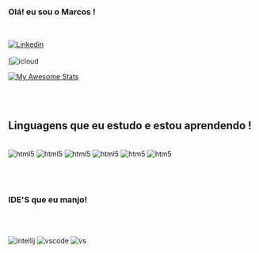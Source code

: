 ### Olá! eu sou o Marcos !
<br>

[![Linkedin](https://img.shields.io/badge/LinkedIn-0077B5?style=for-the-badge&logo=linkedin&logoColor=white)](https://www.linkedin.com/in/marcus-miguel-b344a6240)
<br>
<br>
[![icloud](https://img.shields.io/badge/iCloud-3693F3.svg?style=for-the-badge&logo=iCloud&logoColor=white)

[![My Awesome Stats](https://awesome-github-stats.azurewebsites.net/user-stats/marksdevss?cardType=level-alternate&theme=dark&preferLogin=false&Background=000000)](https://git.io/awesome-stats-card)

<br>
<br>

## Linguagens que eu estudo e estou aprendendo !

<div style = "display inline_block"><br/>
<img align = "center" alt ="html5" src ="https://img.shields.io/badge/HTML-239120?style=for-the-badge&logo=html5&logoColor=white">
<img align = "center" alt ="html5" src ="https://img.shields.io/badge/Java-ED8B00?style=for-the-badge&logo=openjdk&logoColor=white">
<img align = "center" alt ="html5" src ="https://img.shields.io/badge/MySQL-00000F?style=for-the-badge&logo=mysql&logoColor=white">
<img align = "center" alt ="html5" src ="https://img.shields.io/badge/C%23-239120?style=for-the-badge&logo=c-sharp&logoColor=white">
<img align ="center" alt="htm5" src="https://img.shields.io/badge/Node.js-43853D?style=for-the-badge&logo=node.js&logoColor=white">
<img align="center" alt="htm5" src="https://img.shields.io/badge/React-61DAFB.svg?style=for-the-badge&logo=React&logoColor=black">
</div> 

<br>
<br
<br>
<br>

### IDE'S que eu manjo!

<br>
<br>

![intellij](https://img.shields.io/badge/IntelliJ_IDEA-000000.svg?style=for-the-badge&logo=intellij-idea&logoColor=white) 
![vscode](https://img.shields.io/badge/Visual_Studio_Code-0078D4?style=for-the-badge&logo=visual%20studio%20code&logoColor=white)
![vs](https://img.shields.io/badge/Visual_Studio-5C2D91?style=for-the-badge&logo=visual%20studio&logoColor=white)
